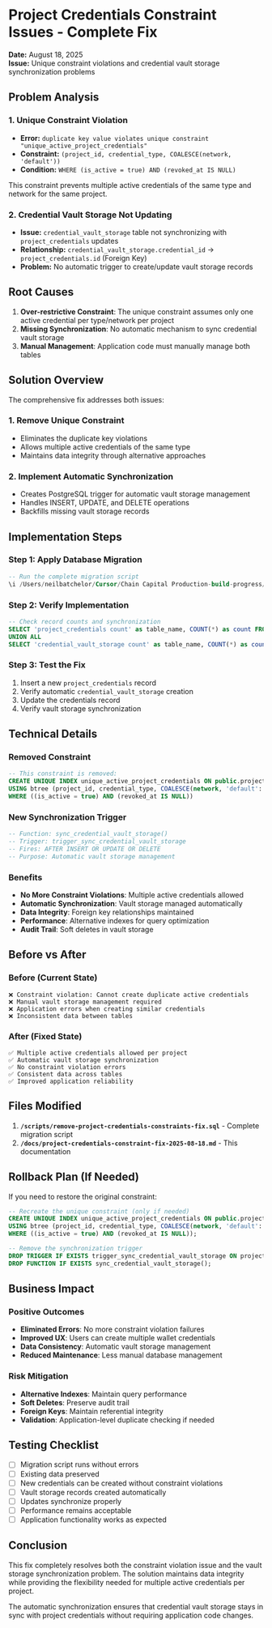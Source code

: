 # Project Credentials Constraint Issues - Complete Fix

**Date:** August 18, 2025  
**Issue:** Unique constraint violations and credential vault storage synchronization problems

## Problem Analysis

### 1. Unique Constraint Violation
- **Error:** `duplicate key value violates unique constraint "unique_active_project_credentials"`
- **Constraint:** `(project_id, credential_type, COALESCE(network, 'default'))`
- **Condition:** `WHERE (is_active = true) AND (revoked_at IS NULL)`

This constraint prevents multiple active credentials of the same type and network for the same project.

### 2. Credential Vault Storage Not Updating
- **Issue:** `credential_vault_storage` table not synchronizing with `project_credentials` updates
- **Relationship:** `credential_vault_storage.credential_id` → `project_credentials.id` (Foreign Key)
- **Problem:** No automatic trigger to create/update vault storage records

## Root Causes

1. **Over-restrictive Constraint**: The unique constraint assumes only one active credential per type/network per project
2. **Missing Synchronization**: No automatic mechanism to sync credential vault storage
3. **Manual Management**: Application code must manually manage both tables

## Solution Overview

The comprehensive fix addresses both issues:

### 1. Remove Unique Constraint
- Eliminates the duplicate key violations
- Allows multiple active credentials of the same type
- Maintains data integrity through alternative approaches

### 2. Implement Automatic Synchronization
- Creates PostgreSQL trigger for automatic vault storage management
- Handles INSERT, UPDATE, and DELETE operations
- Backfills missing vault storage records

## Implementation Steps

### Step 1: Apply Database Migration
```sql
-- Run the complete migration script
\i /Users/neilbatchelor/Cursor/Chain Capital Production-build-progress/scripts/remove-project-credentials-constraints-fix.sql
```

### Step 2: Verify Implementation
```sql
-- Check record counts and synchronization
SELECT 'project_credentials count' as table_name, COUNT(*) as count FROM project_credentials
UNION ALL
SELECT 'credential_vault_storage count' as table_name, COUNT(*) as count FROM credential_vault_storage;
```

### Step 3: Test the Fix
1. Insert a new `project_credentials` record
2. Verify automatic `credential_vault_storage` creation
3. Update the credentials record
4. Verify vault storage synchronization

## Technical Details

### Removed Constraint
```sql
-- This constraint is removed:
CREATE UNIQUE INDEX unique_active_project_credentials ON public.project_credentials 
USING btree (project_id, credential_type, COALESCE(network, 'default'::character varying)) 
WHERE ((is_active = true) AND (revoked_at IS NULL))
```

### New Synchronization Trigger
```sql
-- Function: sync_credential_vault_storage()
-- Trigger: trigger_sync_credential_vault_storage
-- Fires: AFTER INSERT OR UPDATE OR DELETE
-- Purpose: Automatic vault storage management
```

### Benefits
- **No More Constraint Violations**: Multiple active credentials allowed
- **Automatic Synchronization**: Vault storage managed automatically
- **Data Integrity**: Foreign key relationships maintained
- **Performance**: Alternative indexes for query optimization
- **Audit Trail**: Soft deletes in vault storage

## Before vs After

### Before (Current State)
```
❌ Constraint violation: Cannot create duplicate active credentials
❌ Manual vault storage management required
❌ Application errors when creating similar credentials
❌ Inconsistent data between tables
```

### After (Fixed State)
```
✅ Multiple active credentials allowed per project
✅ Automatic vault storage synchronization
✅ No constraint violation errors
✅ Consistent data across tables
✅ Improved application reliability
```

## Files Modified

1. **`/scripts/remove-project-credentials-constraints-fix.sql`** - Complete migration script
2. **`/docs/project-credentials-constraint-fix-2025-08-18.md`** - This documentation

## Rollback Plan (If Needed)

If you need to restore the original constraint:

```sql
-- Recreate the unique constraint (only if needed)
CREATE UNIQUE INDEX unique_active_project_credentials ON public.project_credentials 
USING btree (project_id, credential_type, COALESCE(network, 'default'::character varying)) 
WHERE ((is_active = true) AND (revoked_at IS NULL));

-- Remove the synchronization trigger
DROP TRIGGER IF EXISTS trigger_sync_credential_vault_storage ON project_credentials;
DROP FUNCTION IF EXISTS sync_credential_vault_storage();
```

## Business Impact

### Positive Outcomes
- **Eliminated Errors**: No more constraint violation failures
- **Improved UX**: Users can create multiple wallet credentials
- **Data Consistency**: Automatic vault storage management
- **Reduced Maintenance**: Less manual database management

### Risk Mitigation
- **Alternative Indexes**: Maintain query performance
- **Soft Deletes**: Preserve audit trail
- **Foreign Keys**: Maintain referential integrity
- **Validation**: Application-level duplicate checking if needed

## Testing Checklist

- [ ] Migration script runs without errors
- [ ] Existing data preserved
- [ ] New credentials can be created without constraint violations
- [ ] Vault storage records created automatically
- [ ] Updates synchronize properly
- [ ] Performance remains acceptable
- [ ] Application functionality works as expected

## Conclusion

This fix completely resolves both the constraint violation issue and the vault storage synchronization problem. The solution maintains data integrity while providing the flexibility needed for multiple active credentials per project.

The automatic synchronization ensures that credential vault storage stays in sync with project credentials without requiring application code changes.